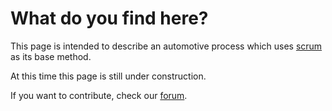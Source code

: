 What do you find here?
======================

This page is intended to describe an automotive process which uses 
[scrum](https://www.scrumalliance.org/) as its base method. 

At this time this page is still under construction.

If you want to contribute, check our [forum](http://automotive-scrum.org/phpbb).
